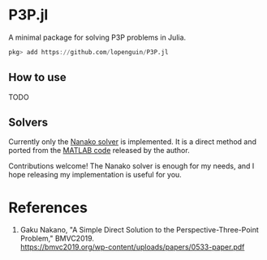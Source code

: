 # P3P.jl

A minimal package for solving P3P problems in Julia.

```Julia
pkg> add https://github.com/lopenguin/P3P.jl
```

## How to use
TODO

## Solvers
Currently only the [Nanako solver](https://github.com/g9nkn/p3p_problem/tree/main) is implemented. It is a direct method and ported from the [MATLAB code](https://github.com/g9nkn/p3p_problem/blob/main/p3p_nakano_bmvc2019.m) released by the author.

Contributions welcome! The Nanako solver is enough for my needs, and I hope releasing my implementation is useful for you.

# References
1. Gaku Nakano, "A Simple Direct Solution to the Perspective-Three-Point Problem," BMVC2019.  
<https://bmvc2019.org/wp-content/uploads/papers/0533-paper.pdf>
